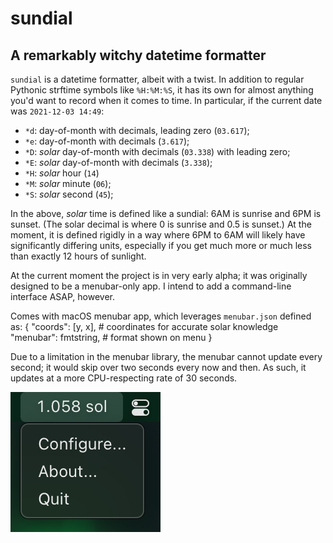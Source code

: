# sundial
## A remarkably witchy datetime formatter

`sundial` is a datetime formatter, albeit with a twist. In addition to regular Pythonic strftime symbols like `%H:%M:%S`, it has its own for almost anything you'd want to record when it comes to time. In particular, if the current date was `2021-12-03 14:49`:

- `*d`: day-of-month with decimals, leading zero (`03.617`);
- `*e`: day-of-month with decimals (`3.617`);
- `*D`: _solar_ day-of-month with decimals (`03.338`) with leading zero;
- `*E`: _solar_ day-of-month with decimals (`3.338`);
- `*H`: _solar_ hour (`14`)
- `*M`: _solar_ minute (`06`);
- `*S`: _solar_ second (`45`);

In the above, _solar_ time is defined like a sundial: 6AM is sunrise and 6PM is sunset. (The solar decimal is where 0 is sunrise and 0.5 is sunset.) At the moment, it is defined rigidly in a way where 6PM to 6AM will likely have significantly differing units, especially if you get much more or much less than exactly 12 hours of sunlight.

At the current moment the project is in very early alpha; it was originally designed to be a menubar-only app. I intend to add a command-line interface ASAP, however.

Comes with macOS menubar app, which leverages `menubar.json` defined as:
    {
      "coords": [y, x],  # coordinates for accurate solar knowledge
      "menubar": fmtstring,  # format shown on menu
    }

Due to a limitation in the menubar library, the menubar cannot update every second; it would skip over two seconds every now and then. As such, it updates at a more CPU-respecting rate of 30 seconds.

![A menubar app saying "1.508 sol".](/screenshot.png)